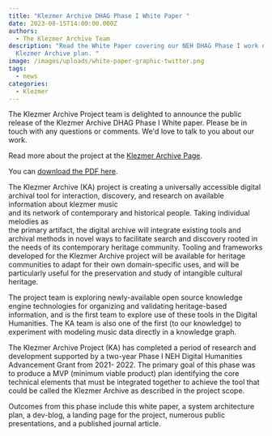 ```yaml
---
title: "Klezmer Archive DHAG Phase I White Paper "
date: 2023-08-15T14:00:00.000Z
authors:
  - The Klezmer Archive Team
description: "Read the White Paper covering our NEH DHAG Phase I work on the
  Klezmer Archive plan. "
image: /images/uploads/white-paper-graphic-twitter.png
tags:
  - news
categories:
  - Klezmer
---
```

The Klezmer Archive Project team is delighted to announce the public release of the Klezmer Archive DHAG Phase I White paper. Please be in touch with any questions or comments. We'd love to talk to you about our work. 

Read more about the project at the [Klezmer Archive Page](https://klezmerinstitute.org/klezmerarchive/).

You can [download the PDF here](https://klezmerinstitute.org/wp-content/uploads/2023/08/2023-Klezmer-Archive-DHAG-I-White-Paper-—-Final-8-4.pdf).

The Klezmer Archive (KA) project is creating a universally accessible digital archival tool for interaction, discovery, and research on available information about klezmer music\
and its network of contemporary and historical people. Taking individual melodies as\
the primary artifact, the digital archive will integrate existing tools and archival methods in novel ways to facilitate search and discovery rooted in the needs of its contemporary heritage community. Tooling and frameworks developed for the Klezmer Archive project will be available for heritage communities to adapt for their own domain-specific uses, and will be particularly useful for the preservation and study of intangible cultural heritage.

The project team is exploring newly-available open source knowledge engine technologies for organizing and validating heritage-based information, and is the first team to explore use of these tools in the Digital Humanities. The KA team is also one of the first (to our knowledge) to experiment with modeling music data directly in a knowledge graph.

The Klezmer Archive Project (KA) has completed a period of research and development supported by a two-year Phase I NEH Digital Humanities Advancement Grant from 2021- 2022. The primary goal of this phase was to produce a MVP (minimum viable product) plan identifying the core technical elements that must be integrated together to achieve the tool that could be called the Klezmer Archive as described in the project scope.

Outcomes from this phase include this white paper, a system architecture plan, a dev-blog, a landing page for the project, numerous public presentations, and a published journal article.
